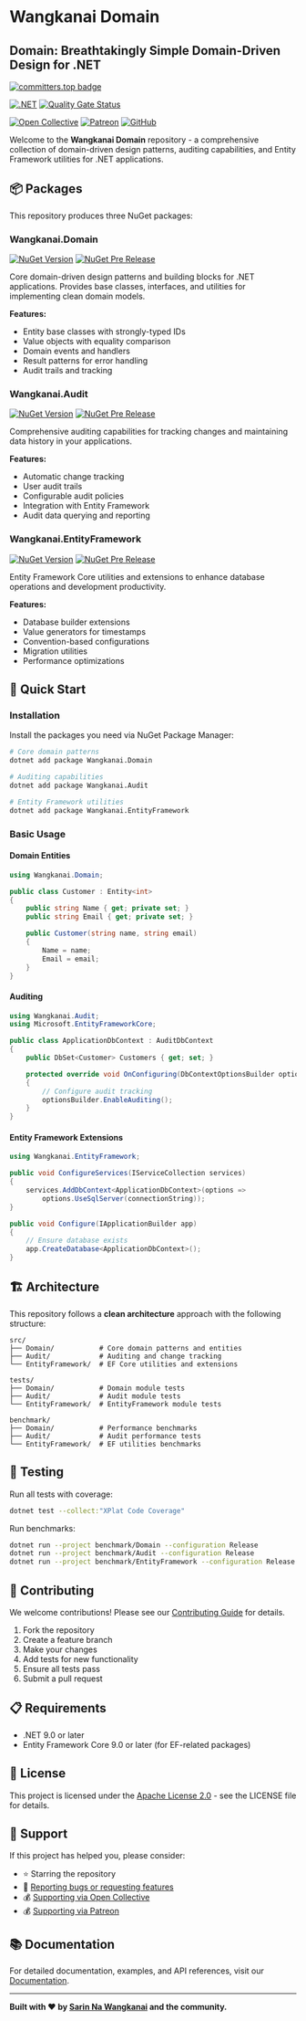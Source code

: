 # Wangkanai Domain

## Domain: Breathtakingly Simple Domain-Driven Design for .NET

[![committers.top badge](https://user-badge.committers.top/thailand_public/wangkanai.svg)](https://user-badge.committers.top/thailand_public/wangkanai)

[![.NET](https://github.com/wangkanai/wangkanai/actions/workflows/dotnet.yml/badge.svg)](https://github.com/wangkanai/domain/actions/workflows/dotnet.yml)
[![Quality Gate Status](https://sonarcloud.io/api/project_badges/measure?project=wangkanai_domain&metric=alert_status)](https://sonarcloud.io/summary/new_code?id=wangkanai_domain)

[![Open Collective](https://img.shields.io/badge/open%20collective-support%20me-3385FF.svg)](https://opencollective.com/wangkanai)
[![Patreon](https://img.shields.io/badge/patreon-support%20me-d9643a.svg)](https://www.patreon.com/wangkanai)
[![GitHub](https://img.shields.io/github/license/wangkanai/wangkanai)](https://github.com/wangkanai/wangkanai/blob/main/LICENSE)

Welcome to the **Wangkanai Domain** repository - a comprehensive collection of domain-driven design patterns, auditing
capabilities, and Entity Framework utilities for .NET applications.

## 📦 Packages

This repository produces three NuGet packages:

### Wangkanai.Domain

[![NuGet Version](https://img.shields.io/nuget/v/wangkanai.domain)](https://www.nuget.org/packages/wangkanai.domain)
[![NuGet Pre Release](https://img.shields.io/nuget/vpre/wangkanai.domain)](https://www.nuget.org/packages/wangkanai.domain)

Core domain-driven design patterns and building blocks for .NET applications. Provides base classes, interfaces, and utilities for
implementing clean domain models.

**Features:**

- Entity base classes with strongly-typed IDs
- Value objects with equality comparison
- Domain events and handlers
- Result patterns for error handling
- Audit trails and tracking

### Wangkanai.Audit

[![NuGet Version](https://img.shields.io/nuget/v/wangkanai.audit)](https://www.nuget.org/packages/wangkanai.audit)
[![NuGet Pre Release](https://img.shields.io/nuget/vpre/wangkanai.audit)](https://www.nuget.org/packages/wangkanai.audit)

Comprehensive auditing capabilities for tracking changes and maintaining data history in your applications.

**Features:**

- Automatic change tracking
- User audit trails
- Configurable audit policies
- Integration with Entity Framework
- Audit data querying and reporting

### Wangkanai.EntityFramework

[![NuGet Version](https://img.shields.io/nuget/v/wangkanai.entityframework)](https://www.nuget.org/packages/wangkanai.entityframework)
[![NuGet Pre Release](https://img.shields.io/nuget/vpre/wangkanai.entityframework)](https://www.nuget.org/packages/wangkanai.entityframework)

Entity Framework Core utilities and extensions to enhance database operations and development productivity.

**Features:**

- Database builder extensions
- Value generators for timestamps
- Convention-based configurations
- Migration utilities
- Performance optimizations

## 🚀 Quick Start

### Installation

Install the packages you need via NuGet Package Manager:

```bash
# Core domain patterns
dotnet add package Wangkanai.Domain

# Auditing capabilities
dotnet add package Wangkanai.Audit

# Entity Framework utilities
dotnet add package Wangkanai.EntityFramework
```

### Basic Usage

#### Domain Entities

```csharp
using Wangkanai.Domain;

public class Customer : Entity<int>
{
    public string Name { get; private set; }
    public string Email { get; private set; }

    public Customer(string name, string email)
    {
        Name = name;
        Email = email;
    }
}
```

#### Auditing

```csharp
using Wangkanai.Audit;
using Microsoft.EntityFrameworkCore;

public class ApplicationDbContext : AuditDbContext
{
    public DbSet<Customer> Customers { get; set; }

    protected override void OnConfiguring(DbContextOptionsBuilder optionsBuilder)
    {
        // Configure audit tracking
        optionsBuilder.EnableAuditing();
    }
}
```

#### Entity Framework Extensions

```csharp
using Wangkanai.EntityFramework;

public void ConfigureServices(IServiceCollection services)
{
    services.AddDbContext<ApplicationDbContext>(options =>
        options.UseSqlServer(connectionString));
}

public void Configure(IApplicationBuilder app)
{
    // Ensure database exists
    app.CreateDatabase<ApplicationDbContext>();
}
```

## 🏗️ Architecture

This repository follows a **clean architecture** approach with the following structure:

```
src/
├── Domain/           # Core domain patterns and entities
├── Audit/            # Auditing and change tracking
└── EntityFramework/  # EF Core utilities and extensions

tests/
├── Domain/           # Domain module tests
├── Audit/            # Audit module tests
└── EntityFramework/  # EntityFramework module tests

benchmark/
├── Domain/           # Performance benchmarks
├── Audit/            # Audit performance tests
└── EntityFramework/  # EF utilities benchmarks
```

## 🧪 Testing

Run all tests with coverage:

```bash
dotnet test --collect:"XPlat Code Coverage"
```

Run benchmarks:

```bash
dotnet run --project benchmark/Domain --configuration Release
dotnet run --project benchmark/Audit --configuration Release
dotnet run --project benchmark/EntityFramework --configuration Release
```

## 🤝 Contributing

We welcome contributions! Please see our [Contributing Guide](CONTRIBUTING.md) for details.

1. Fork the repository
2. Create a feature branch
3. Make your changes
4. Add tests for new functionality
5. Ensure all tests pass
6. Submit a pull request

## 📋 Requirements

- .NET 9.0 or later
- Entity Framework Core 9.0 or later (for EF-related packages)

## 📄 License

This project is licensed under the [Apache License 2.0](LICENSE) - see the LICENSE file for details.

## 💝 Support

If this project has helped you, please consider:

- ⭐ Starring the repository
- 🐛 [Reporting bugs or requesting features](https://github.com/wangkanai/domain/issues)
- 💰 [Supporting via Open Collective](https://opencollective.com/wangkanai)
- 💰 [Supporting via Patreon](https://www.patreon.com/wangkanai)

## 📚 Documentation

For detailed documentation, examples, and API references, visit our [Documentation](https://wangkanai.github.io/domain).

---

**Built with ❤️ by [Sarin Na Wangkanai](https://github.com/wangkanai) and the community.**